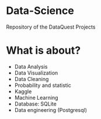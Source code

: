 # Data-Science
Repository of the DataQuest Projects

# What is about?
* Data Analysis
* Data Visualization
* Data Cleaning
* Probability and statistic
* Kaggle
* Machine Learning
* Database: SQLite
* Data engineering (Postgresql)
